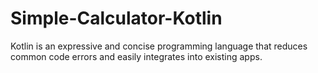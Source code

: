 # Simple-Calculator-Kotlin
Kotlin is an expressive and concise programming language that reduces common code errors and easily integrates into existing apps.
